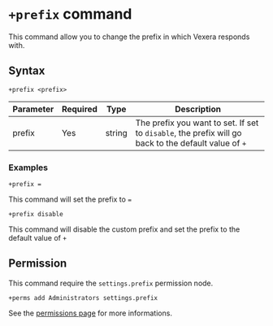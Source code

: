 # `+prefix` command
This command allow you to change the prefix in which Vexera responds with.

## Syntax
```
+prefix <prefix>
```
Parameter | Required | Type               | Description
----------|----------|--------------------|--------------------------------------------------
prefix    | Yes      | string             | The prefix you want to set. If set to `disable`, the prefix will go back to the default value of `+`

### Examples
```
+prefix =
```
This command will set the prefix to `=`

```
+prefix disable
```
This command will disable the custom prefix and set the prefix to the default value of `+`

## Permission
This command require the `settings.prefix` permission node.
```
+perms add Administrators settings.prefix
```

See the [permissions page](/permissions.md) for more informations.
